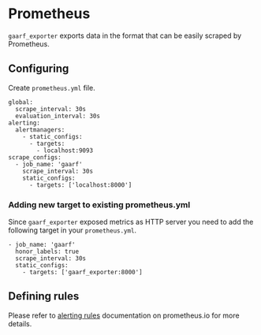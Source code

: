 # Prometheus

`gaarf_exporter` exports data in the format that can be easily scraped by Prometheus.

## Configuring

Create `prometheus.yml` file.

```
global:
  scrape_interval: 30s
  evaluation_interval: 30s
alerting:
  alertmanagers:
    - static_configs:
      - targets:
        - localhost:9093
scrape_configs:
  - job_name: 'gaarf'
    scrape_interval: 30s
    static_configs:
      - targets: ['localhost:8000']
```

### Adding new target to existing prometheus.yml

Since `gaarf_exporter` exposed metrics as HTTP server you need to add the following
target in your `prometheus.yml`.

```
- job_name: 'gaarf'
  honor_labels: true
  scrape_interval: 30s
  static_configs:
    - targets: ['gaarf_exporter:8000']
```

## Defining rules

Please refer to [alerting rules](https://prometheus.io/docs/prometheus/latest/configuration/alerting_rules/) documentation  on prometheus.io for more details.
